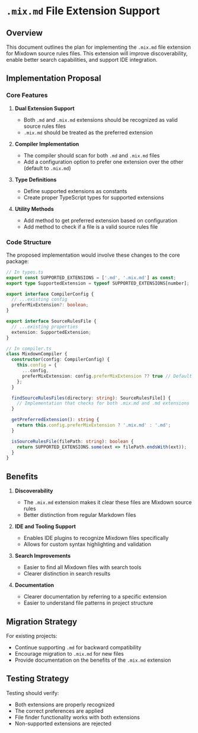 # `.mix.md` File Extension Support

## Overview

This document outlines the plan for implementing the `.mix.md` file extension for Mixdown source rules files. This extension will improve discoverability, enable better search capabilities, and support IDE integration.

## Implementation Proposal

### Core Features

1. **Dual Extension Support**
   - Both `.md` and `.mix.md` extensions should be recognized as valid source rules files
   - `.mix.md` should be treated as the preferred extension

2. **Compiler Implementation**
   - The compiler should scan for both `.md` and `.mix.md` files
   - Add a configuration option to prefer one extension over the other (default to `.mix.md`)

3. **Type Definitions**
   - Define supported extensions as constants
   - Create proper TypeScript types for supported extensions

4. **Utility Methods**
   - Add method to get preferred extension based on configuration
   - Add method to check if a file is a valid source rules file

### Code Structure

The proposed implementation would involve these changes to the core package:

```typescript
// In types.ts
export const SUPPORTED_EXTENSIONS = ['.md', '.mix.md'] as const;
export type SupportedExtension = typeof SUPPORTED_EXTENSIONS[number];

export interface CompilerConfig {
  // ...existing config
  preferMixExtension?: boolean;
}

export interface SourceRulesFile {
  // ...existing properties
  extension: SupportedExtension;
}

// In compiler.ts
class MixdownCompiler {
  constructor(config: CompilerConfig) {
    this.config = {
      ...config,
      preferMixExtension: config.preferMixExtension ?? true // Default to preferring .mix.md
    };
  }

  findSourceRulesFiles(directory: string): SourceRulesFile[] {
    // Implementation that checks for both .mix.md and .md extensions
  }

  getPreferredExtension(): string {
    return this.config.preferMixExtension ? '.mix.md' : '.md';
  }

  isSourceRulesFile(filePath: string): boolean {
    return SUPPORTED_EXTENSIONS.some(ext => filePath.endsWith(ext));
  }
}
```

## Benefits

1. **Discoverability**
   - The `.mix.md` extension makes it clear these files are Mixdown source rules
   - Better distinction from regular Markdown files

2. **IDE and Tooling Support**
   - Enables IDE plugins to recognize Mixdown files specifically
   - Allows for custom syntax highlighting and validation

3. **Search Improvements**
   - Easier to find all Mixdown files with search tools
   - Clearer distinction in search results

4. **Documentation**
   - Clearer documentation by referring to a specific extension
   - Easier to understand file patterns in project structure

## Migration Strategy

For existing projects:
- Continue supporting `.md` for backward compatibility
- Encourage migration to `.mix.md` for new files
- Provide documentation on the benefits of the `.mix.md` extension

## Testing Strategy

Testing should verify:
- Both extensions are properly recognized
- The correct preferences are applied
- File finder functionality works with both extensions
- Non-supported extensions are rejected